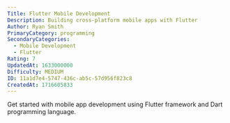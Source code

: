```yaml
---
Title: Flutter Mobile Development
Description: Building cross-platform mobile apps with Flutter
Author: Ryan Smith
PrimaryCategory: programming
SecondaryCategories:
  - Mobile Development
  - Flutter
Rating: 7
UpdatedAt: 1633000000
Difficulty: MEDIUM
ID: 11a1d7e4-5747-436c-ab5c-57d956f823c8
CreatedAt: 1716605833
---
```

Get started with mobile app development using Flutter framework and Dart programming language.
